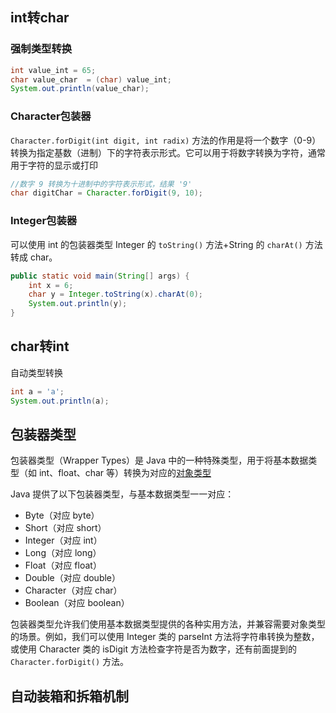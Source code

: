 ## int转char

### 强制类型转换

```java
int value_int = 65;
char value_char  = (char) value_int;
System.out.println(value_char);
```

### Character包装器

`Character.forDigit(int digit, int radix)` 方法的作用是将一个数字（0-9）转换为指定基数（进制）下的字符表示形式。它可以用于将数字转换为字符，通常用于字符的显示或打印

```java
//数字 9 转换为十进制中的字符表示形式，结果 '9'
char digitChar = Character.forDigit(9, 10);
```

### Integer包装器

可以使用 int 的包装器类型 Integer 的 `toString()` 方法+String 的 `charAt()` 方法转成 char。

```java
public static void main(String[] args) {
    int x = 6;
    char y = Integer.toString(x).charAt(0);
    System.out.println(y);
}
```

## char转int

自动类型转换

```java
int a = 'a';
System.out.println(a);
```

## 包装器类型

包装器类型（Wrapper Types）是 Java 中的一种特殊类型，用于将基本数据类型（如 int、float、char 等）转换为对应的[对象类型](https://tobebetterjavaer.com/oo/object-class.html)

Java 提供了以下包装器类型，与基本数据类型一一对应：

- Byte（对应 byte）
- Short（对应 short）
- Integer（对应 int）
- Long（对应 long）
- Float（对应 float）
- Double（对应 double）
- Character（对应 char）
- Boolean（对应 boolean）

包装器类型允许我们使用基本数据类型提供的各种实用方法，并兼容需要对象类型的场景。例如，我们可以使用 Integer 类的 parseInt 方法将字符串转换为整数，或使用 Character 类的 isDigit 方法检查字符是否为数字，还有前面提到的 `Character.forDigit()` 方法。

## 自动装箱和拆箱机制

